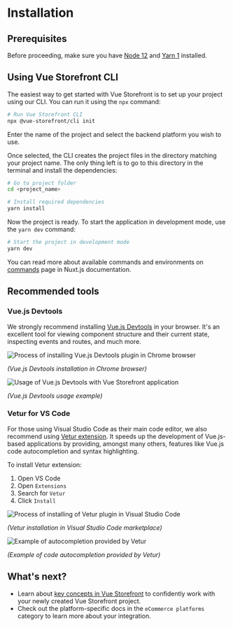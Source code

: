 # Installation

## Prerequisites

Before proceeding, make sure you have [Node 12](https://nodejs.org/en/) and [Yarn 1](https://classic.yarnpkg.com/lang/en/) installed.

## Using Vue Storefront CLI

The easiest way to get started with Vue Storefront is to set up your project using our CLI. You can run it using the `npx` command:

```bash
# Run Vue Storefront CLI
npx @vue-storefront/cli init
```
Enter the name of the project and select the backend platform you wish to use.

Once selected, the CLI creates the project files in the directory matching your project name. The only thing left is to go to this directory in the terminal and install the dependencies:

```bash
# Go to project folder
cd <project_name>

# Install required dependencies
yarn install
```

Now the project is ready. To start the application in development mode, use the `yarn dev` command:

```bash
# Start the project in development mode
yarn dev
```

You can read more about available commands and environments on [commands](https://nuxtjs.org/docs/2.x/get-started/commands/) page in Nuxt.js documentation.

## Recommended tools

### Vue.js Devtools

We strongly recommend installing [Vue.js Devtools](https://github.com/vuejs/vue-devtools#installation) in your browser. It's an excellent tool for viewing component structure and their current state, inspecting events and routes, and much more.

<img
  :src="$withBase('/images/general/vue-js-devtools-install.gif')"
  alt="Process of installing Vue.js Devtools plugin in Chrome browser"
/>

*(Vue.js Devtools installation in Chrome browser)*

<img
  :src="$withBase('/images/general/vue-js-devtools.gif')"
  alt="Usage of Vue.js Devtools with Vue Storefront application"
/>

*(Vue.js Devtools usage example)*

### Vetur for VS Code
For those using Visual Studio Code as their main code editor, we also recommend using [Vetur extension](https://marketplace.visualstudio.com/items?itemName=octref.vetur).
It speeds up the development of Vue.js-based applications by providing, amongst many others, features like Vue.js code autocompletion and syntax highlighting.

To install Vetur extension:
1. Open VS Code
2. Open `Extensions`
3. Search for `Vetur`
4. Click `Install`

<img
  :src="$withBase('/images/general/vs-code-vetur-install.gif')"
  alt="Process of installing of Vetur plugin in Visual Studio Code"
/>

*(Vetur installation in Visual Studio Code marketplace)*

<img
  :src="$withBase('/images/general/vs-code-vetur.gif')"
  alt="Example of autocompletion provided by Vetur"
/>

*(Example of code autocompletion provided by Vetur)*

## What's next?

- Learn about [key concepts in Vue Storefront](./key-concepts.html) to confidently work with your newly created Vue Storefront project.
- Check out the platform-specific docs in the `eCommerce platforms` category to learn more about your integration.
